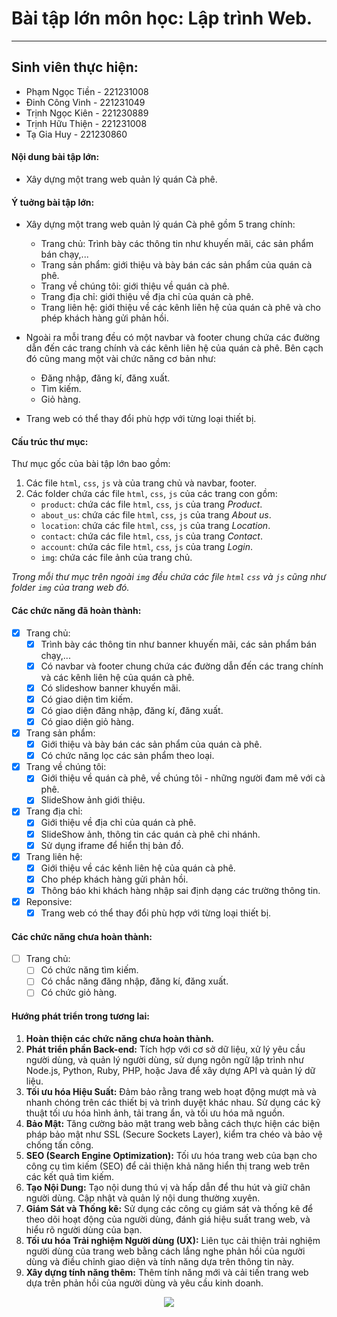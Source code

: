# Bài tập lớn môn học: Lập trình Web.
***
## Sinh viên thực hiện:
- Phạm Ngọc Tiền - 221231008
- Đinh Công Vinh - 221231049
- Trịnh Ngọc Kiên - 221230889
- Trịnh Hữu Thiện - 221231008
- Tạ Gia Huy - 221230860

#### Nội dung bài tập lớn:
- Xây dựng một trang web quản lý quán Cà phê.


#### Ý tuởng bài tập lớn:
- Xây dựng một trang web quản lý quán Cà phê gồm 5 trang chính:
    - Trang chủ: Trình bày các thông tin như khuyến mãi, các sản phẩm bán chạy,...
    - Trang sản phẩm: giới thiệu và bày bán các sản phẩm của quán cà phê.
    - Trang về chúng tôi: giới thiệu về quán cà phê.
    - Trang địa chỉ: giới thiệu về địa chỉ của quán cà phê.
    - Trang liên hệ: giới thiệu về các kênh liên hệ của quán cà phê và cho phép khách hàng gửi phản hồi.
- Ngoài ra mỗi trang đều có một navbar và footer chung chứa các đường dẫn đến các trang chính và các kênh liên hệ của quán cà phê. Bên cạch đó cũng mang một vài chức năng cơ bản như:
    - Đăng nhập, đăng kí, đăng xuất.
    - Tìm kiếm.
    - Giỏ hàng.

- Trang web có thể thay đổi phù hợp với từng loại thiết bị.
#### Cấu trúc thư mục:

Thư mục gốc của bài tập lớn bao gồm:
1. Các file `html`, `css`, `js` và của trang chủ và navbar, footer.
2. Các folder chứa các file `html`, `css`, `js` của các trang con gồm:
    - `product`: chứa các file `html`, `css`, `js` của trang *Product*.
    - `about_us`: chứa các file `html`, `css`, `js` của trang *About us*.
    - `location`: chứa các file `html`, `css`, `js` của trang *Location*.
    - `contact`: chứa các file `html`, `css`, `js` của trang *Contact*.
    - `account`: chứa các file `html`, `css`, `js` của trang *Login*.
    - `img`: chứa các file ảnh của trang chủ.

*Trong mỗi thư mục trên ngoài `img` đều chứa các file `html` `css` và `js` cũng như folder `img` của trang web đó.*

#### Các chức năng đã hoàn thành:
- [x] Trang chủ:
    - [x] Trình bày các thông tin như banner khuyến mãi, các sản phẩm bán chạy,...
    - [x] Có navbar và footer chung chứa các đường dẫn đến các trang chính và các kênh liên hệ của quán cà phê.
    - [x] Có slideshow banner khuyến mãi.
    - [x] Có giao diện tìm kiếm.
    - [x] Có giao diện đăng nhập, đăng kí, đăng xuất.
    - [x] Có giao diện giỏ hàng.
- [x] Trang sản phẩm:
    - [x] Giới thiệu và bày bán các sản phẩm của quán cà phê.
    - [x] Có chức năng lọc các sản phẩm theo loại.
- [x] Trang về chúng tôi:
    - [x] Giới thiệu về quán cà phê, về chúng tôi - những người đam mê với cà phê.
    - [x] SlideShow ảnh giới thiệu.
- [x] Trang địa chỉ:
    - [x] Giới thiệu về địa chỉ của quán cà phê.
    - [x] SlideShow ảnh, thông tin các quán cà phê chi nhánh.
    - [x] Sử dụng iframe để hiển thị bản đồ.
- [x] Trang liên hệ:
    - [x] Giới thiệu về các kênh liên hệ của quán cà phê.
    - [x] Cho phép khách hàng gửi phản hồi.
    - [x] Thông báo khi khách hàng nhập sai định dạng các trường thông tin.
- [x] Reponsive:
    - [x] Trang web có thể thay đổi phù hợp với từng loại thiết bị.

#### Các chức năng chưa hoàn thành:
- [ ] Trang chủ:
    - [ ] Có chức năng tìm kiếm.
    - [ ] Có chắc năng đăng nhập, đăng kí, đăng xuất.
    - [ ] Có chức giỏ hàng.

#### Hướng phát triển trong tương lai:
1. **Hoàn thiện các chức năng chưa hoàn thành.**
2. **Phát triển phần Back-end:** Tích hợp với cơ sở dữ liệu, xử lý yêu cầu người dùng, và quản lý người dùng, sử dụng ngôn ngữ lập trình như Node.js, Python, Ruby, PHP, hoặc Java để xây dựng API và quản lý dữ liệu.
3. **Tối ưu hóa Hiệu Suất:** Đảm bảo rằng trang web hoạt động mượt mà và nhanh chóng trên các thiết bị và trình duyệt khác nhau. Sử dụng các kỹ thuật tối ưu hóa hình ảnh, tải trang ẩn, và tối ưu hóa mã nguồn.
4. **Bảo Mật:** Tăng cường bảo mật trang web bằng cách thực hiện các biện pháp bảo mật như SSL (Secure Sockets Layer), kiểm tra chéo và bảo vệ chống tấn công.
5. **SEO (Search Engine Optimization):** Tối ưu hóa trang web của bạn cho công cụ tìm kiếm (SEO) để cải thiện khả năng hiển thị trang web trên các kết quả tìm kiếm.
6. **Tạo Nội Dung:** Tạo nội dung thú vị và hấp dẫn để thu hút và giữ chân người dùng. Cập nhật và quản lý nội dung thường xuyên.
7. **Giám Sát và Thống kê:** Sử dụng các công cụ giám sát và thống kê để theo dõi hoạt động của người dùng, đánh giá hiệu suất trang web, và hiểu rõ người dùng của bạn.
8. **Tối ưu hóa Trải nghiệm Người dùng (UX):** Liên tục cải thiện trải nghiệm người dùng của trang web bằng cách lắng nghe phản hồi của người dùng và điều chỉnh giao diện và tính năng dựa trên thông tin này.
9. **Xây dựng tính năng thêm:** Thêm tính năng mới và cải tiến trang web dựa trên phản hồi của người dùng và yêu cầu kinh doanh.


<div style="text-align: center;">
    <img src="https://i.imgur.com/a0SL9VR.gif">
</div>
